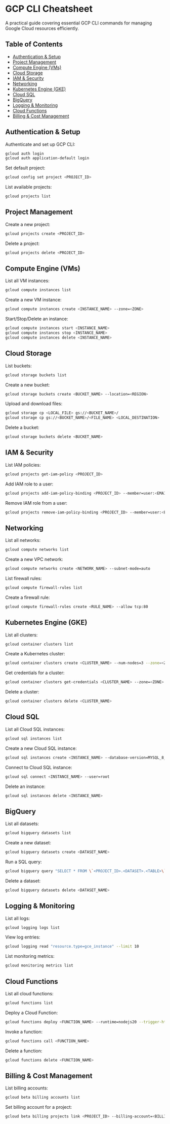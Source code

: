 # GCP CLI Cheatsheet

A practical guide covering essential GCP CLI commands for managing Google Cloud resources efficiently.

## Table of Contents

- [Authentication & Setup](#authentication--setup)
- [Project Management](#project-management)
- [Compute Engine (VMs)](#compute-engine-vms)
- [Cloud Storage](#cloud-storage)
- [IAM & Security](#iam--security)
- [Networking](#networking)
- [Kubernetes Engine (GKE)](#kubernetes-engine-gke)
- [Cloud SQL](#cloud-sql)
- [BigQuery](#bigquery)
- [Logging & Monitoring](#logging--monitoring)
- [Cloud Functions](#cloud-functions)
- [Billing & Cost Management](#billing--cost-management)

## Authentication & Setup

Authenticate and set up GCP CLI:

```bash
gcloud auth login
gcloud auth application-default login
```

Set default project:

```bash
gcloud config set project <PROJECT_ID>
```

List available projects:

```bash
gcloud projects list
```

## Project Management

Create a new project:

```bash
gcloud projects create <PROJECT_ID>
```

Delete a project:

```bash
gcloud projects delete <PROJECT_ID>
```

## Compute Engine (VMs)

List all VM instances:

```bash
gcloud compute instances list
```

Create a new VM instance:

```bash
gcloud compute instances create <INSTANCE_NAME> --zone=<ZONE>
```

Start/Stop/Delete an instance:

```bash
gcloud compute instances start <INSTANCE_NAME>
gcloud compute instances stop <INSTANCE_NAME>
gcloud compute instances delete <INSTANCE_NAME>
```

## Cloud Storage

List buckets:

```bash
gcloud storage buckets list
```

Create a new bucket:

```bash
gcloud storage buckets create <BUCKET_NAME> --location=<REGION>
```

Upload and download files:

```bash
gcloud storage cp <LOCAL_FILE> gs://<BUCKET_NAME>/
gcloud storage cp gs://<BUCKET_NAME>/<FILE_NAME> <LOCAL_DESTINATION>
```

Delete a bucket:

```bash
gcloud storage buckets delete <BUCKET_NAME>
```

## IAM & Security

List IAM policies:

```bash
gcloud projects get-iam-policy <PROJECT_ID>
```

Add IAM role to a user:

```bash
gcloud projects add-iam-policy-binding <PROJECT_ID> --member=user:<EMAIL> --role=<ROLE>
```

Remove IAM role from a user:

```bash
gcloud projects remove-iam-policy-binding <PROJECT_ID> --member=user:<EMAIL> --role=<ROLE>
```

## Networking

List all networks:

```bash
gcloud compute networks list
```

Create a new VPC network:

```bash
gcloud compute networks create <NETWORK_NAME> --subnet-mode=auto
```

List firewall rules:

```bash
gcloud compute firewall-rules list
```

Create a firewall rule:

```bash
gcloud compute firewall-rules create <RULE_NAME> --allow tcp:80
```

## Kubernetes Engine (GKE)

List all clusters:

```bash
gcloud container clusters list
```

Create a Kubernetes cluster:

```bash
gcloud container clusters create <CLUSTER_NAME> --num-nodes=3 --zone=<ZONE>
```

Get credentials for a cluster:

```bash
gcloud container clusters get-credentials <CLUSTER_NAME> --zone=<ZONE>
```

Delete a cluster:

```bash
gcloud container clusters delete <CLUSTER_NAME>
```

## Cloud SQL

List all Cloud SQL instances:

```bash
gcloud sql instances list
```

Create a new Cloud SQL instance:

```bash
gcloud sql instances create <INSTANCE_NAME> --database-version=MYSQL_8_0 --tier=db-f1-micro --region=<REGION>
```

Connect to Cloud SQL instance:

```bash
gcloud sql connect <INSTANCE_NAME> --user=root
```

Delete an instance:

```bash
gcloud sql instances delete <INSTANCE_NAME>
```

## BigQuery

List all datasets:

```bash
gcloud bigquery datasets list
```

Create a new dataset:

```bash
gcloud bigquery datasets create <DATASET_NAME>
```

Run a SQL query:

```bash
gcloud bigquery query "SELECT * FROM \`<PROJECT_ID>.<DATASET>.<TABLE>\` LIMIT 10;"
```

Delete a dataset:

```bash
gcloud bigquery datasets delete <DATASET_NAME>
```

## Logging & Monitoring

List all logs:

```bash
gcloud logging logs list
```

View log entries:

```bash
gcloud logging read "resource.type=gce_instance" --limit 10
```

List monitoring metrics:

```bash
gcloud monitoring metrics list
```

## Cloud Functions

List all cloud functions:

```bash
gcloud functions list
```

Deploy a Cloud Function:

```bash
gcloud functions deploy <FUNCTION_NAME> --runtime=nodejs20 --trigger-http --allow-unauthenticated
```

Invoke a function:

```bash
gcloud functions call <FUNCTION_NAME>
```

Delete a function:

```bash
gcloud functions delete <FUNCTION_NAME>
```

## Billing & Cost Management

List billing accounts:

```bash
gcloud beta billing accounts list
```

Set billing account for a project:

```bash
gcloud beta billing projects link <PROJECT_ID> --billing-account=<BILLING_ACCOUNT_ID>
```